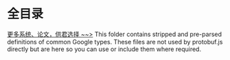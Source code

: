 # 全目录

[更多系统、论文，供君选择 ~~>](https://www.bitwise.net.cn)
This folder contains stripped and pre-parsed definitions of common Google types. These files are not used by protobuf.js directly but are here so you can use or include them where required.
